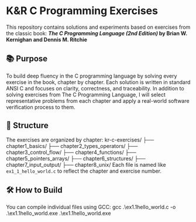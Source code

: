 # K&R C Programming Exercises

This repository contains solutions and experiments based on exercises from the classic book:
**_The C Programming Language (2nd Edition)_ by Brian W. Kernighan and Dennis M. Ritchie**

## 📚 Purpose
To build deep fluency in the C programming language by solving every exercise in the book, chapter by chapter. 
Each solution is written in standard ANSI C and focuses on clarity, correctness, and traceability. In addition to 
solving exercises from The C Programming Language, I will select representative problems from each chapter and 
apply a real-world software verification process to them. 

## 🧭 Structure
The exercises are organized by chapter:
kr-c-exercises/
  ├── chapter1_basics/
  ├── chapter2_types_operators/
  ├── chapter3_control_flow/
  ├── chapter4_functions/
  ├── chapter5_pointers_arrays/
  ├── chapter6_structures/
  ├── chapter7_input_output/
  ├── chapter8_unix/
Each file is named like `ex1_1_hello_world.c` to reflect the chapter and exercise number.

## 🛠 How to Build
You can compile individual files using GCC:
gcc .\ex1.1hello_world.c -o .\ex1.1hello_world.exe
.\ex1.1hello_world.exe

